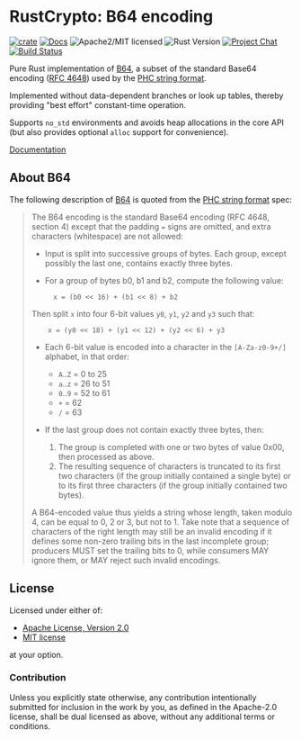 # RustCrypto: B64 encoding

[![crate][crate-image]][crate-link]
[![Docs][docs-image]][docs-link]
![Apache2/MIT licensed][license-image]
![Rust Version][rustc-image]
[![Project Chat][chat-image]][chat-link]
[![Build Status][build-image]][build-link]

Pure Rust implementation of [B64], a subset of the standard Base64 encoding
([RFC 4648]) used by the [PHC string format].

Implemented without data-dependent branches or look up tables, thereby
providing "best effort" constant-time operation.

Supports `no_std` environments and avoids heap allocations in the core API
(but also provides optional `alloc` support for convenience).

[Documentation][docs-link]

## About B64

The following description of [B64] is quoted from the [PHC string format] spec:

> The B64 encoding is the standard Base64 encoding (RFC 4648, section 4)
> except that the padding `=` signs are omitted, and extra characters
> (whitespace) are not allowed:
>
> - Input is split into successive groups of bytes. Each group, except
>   possibly the last one, contains exactly three bytes.
>
> - For a group of bytes b0, b1 and b2, compute the following value:
>
>         x = (b0 << 16) + (b1 << 8) + b2
>
>  Then split `x` into four 6-bit values `y0`, `y1`, `y2` and `y3`
>  such that:
>
>         x = (y0 << 18) + (y1 << 12) + (y2 << 6) + y3
>
> - Each 6-bit value is encoded into a character in the `[A-Za-z0-9+/]`
>   alphabet, in that order:
>    - `A`..`Z` = 0 to 25
>    - `a`..`z` = 26 to 51
>    - `0`..`9` = 52 to 61
>    - `+` = 62
>    - `/` = 63
>
> - If the last group does not contain exactly three bytes, then:
>
>    1. The group is completed with one or two bytes of value 0x00,
>       then processed as above.
>    2. The resulting sequence of characters is truncated to its
>       first two characters (if the group initially contained a single
>       byte) or to its first three characters (if the group initially
>       contained two bytes).
>
> A B64-encoded value thus yields a string whose length, taken modulo 4,
> can be equal to 0, 2 or 3, but not to 1. Take note that a sequence of
> characters of the right length may still be an invalid encoding if it
> defines some non-zero trailing bits in the last incomplete group;
> producers MUST set the trailing bits to 0, while consumers MAY ignore
> them, or MAY reject such invalid encodings.

## License

Licensed under either of:

 * [Apache License, Version 2.0](http://www.apache.org/licenses/LICENSE-2.0)
 * [MIT license](http://opensource.org/licenses/MIT)

at your option.

### Contribution

Unless you explicitly state otherwise, any contribution intentionally submitted
for inclusion in the work by you, as defined in the Apache-2.0 license, shall be
dual licensed as above, without any additional terms or conditions.

[//]: # (badges)

[crate-image]: https://img.shields.io/crates/v/b64ct.svg
[crate-link]: https://crates.io/crates/b64ct
[docs-image]: https://docs.rs/b64ct/badge.svg
[docs-link]: https://docs.rs/b64ct/
[license-image]: https://img.shields.io/badge/license-Apache2.0/MIT-blue.svg
[rustc-image]: https://img.shields.io/badge/rustc-1.41+-blue.svg
[chat-image]: https://img.shields.io/badge/zulip-join_chat-blue.svg
[chat-link]: https://rustcrypto.zulipchat.com/#narrow/stream/260052-utils
[build-image]: https://github.com/RustCrypto/utils/workflows/b64ct/badge.svg?branch=master&event=push
[build-link]: https://github.com/RustCrypto/utils/actions?query=workflow:b64ct

[//]: # (general links)

[B64]: https://github.com/P-H-C/phc-string-format/blob/master/phc-sf-spec.md#b64
[RFC 4648]: https://tools.ietf.org/html/rfc4648
[PHC string format]: https://github.com/P-H-C/phc-string-format/blob/master/phc-sf-spec.md
